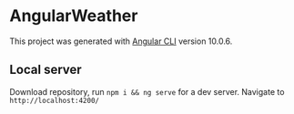 # AngularWeather

This project was generated with [Angular CLI](https://github.com/angular/angular-cli) version 10.0.6.

## Local server

Download repository, run  `npm i && ng serve` for a dev server. Navigate to `http://localhost:4200/`
